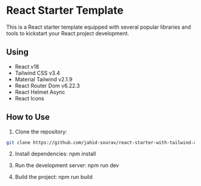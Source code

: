 # React Starter Template

This is a React starter template equipped with several popular libraries and tools to kickstart your React project development.

## Using

- React v18
- Tailwind CSS v3.4
- Material Tailwind v2.1.9
- React Router Dom v6.22.3
- React Helmet Async
- React Icons

## How to Use

1.  Clone the repository:

```bash
git clone https://github.com/jahid-sourav/react-starter-with-tailwind-and-material-tailwind.git
```

2.  Install dependencies:
    npm install

3.  Run the development server:
    npm run dev

4.  Build the project:
    npm run build
